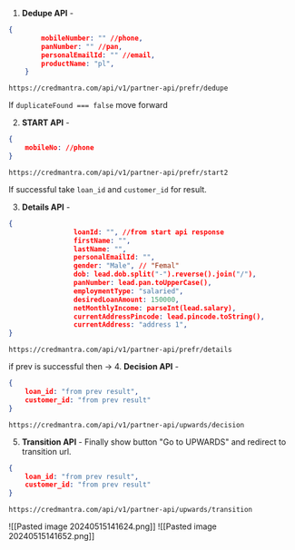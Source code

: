 1. **Dedupe API** -
```json
{
        mobileNumber: "" //phone,
        panNumber: "" //pan,
        personalEmailId: "" //email,
        productName: "pl",
    }
```
```
https://credmantra.com/api/v1/partner-api/prefr/dedupe
```
If ```duplicateFound === false``` move forward

2. **START API** -
```json
{
	mobileNo: //phone
}
```
```
https://credmantra.com/api/v1/partner-api/prefr/start2
```
If successful take ```loan_id``` and ```customer_id``` for result.
<div style="page-break-after: always;"></div>

3. **Details API** -
```json
{
                loanId: "", //from start api response
                firstName: "",
                lastName: "",
                personalEmailId: "",
                gender: "Male", // "Femal"
                dob: lead.dob.split("-").reverse().join("/"),
                panNumber: lead.pan.toUpperCase(),
                employmentType: "salaried",
                desiredLoanAmount: 150000,
                netMonthlyIncome: parseInt(lead.salary),
                currentAddressPincode: lead.pincode.toString(),
                currentAddress: "address 1",
}
```
```
https://credmantra.com/api/v1/partner-api/prefr/details
```
if prev is successful then ->
4. **Decision API** -
```json
{
	loan_id: "from prev result",
    customer_id: "from prev result"
}
```
```
https://credmantra.com/api/v1/partner-api/upwards/decision
```
5.  **Transition API** - 
Finally show button "Go to UPWARDS" and redirect to transition url.
```json
{
	loan_id: "from prev result",
    customer_id: "from prev result"
}
```
```
https://credmantra.com/api/v1/partner-api/upwards/transition
```


![[Pasted image 20240515141624.png]]
![[Pasted image 20240515141652.png]]